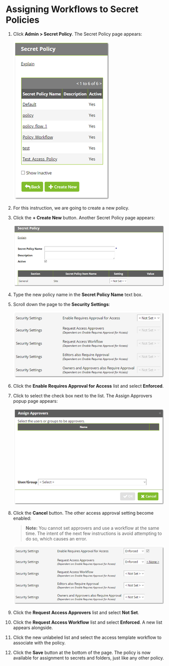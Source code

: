 [title]: # (Assigning Workflows to Secret Policies)
[tags]: # (Workflow)
[priority]: # (1000)

# Assigning Workflows to Secret Policies

1. Click **Admin > Secret Policy**. The Secret Policy page appears:

   ![1556293143836](images/1556293143836.png)

1. For this instruction, we are going to create a new policy.

1. Click the **+ Create New** button. Another Secret Policy page appears:

   ![1556293157876](images/1556293157876.png)

1. Type the new policy name in the **Secret Policy Name** text box.

1. Scroll down the page to the **Security Settings**:

   ![1556293172304](images/1556293172304.png)

1. Click the **Enable Requires Approval for Access** list and select **Enforced**.

1. Click to select the check box next to the list. The Assign Approvers popup page appears:

   ![1556293196791](images/1556293196791.png)

1. Click the **Cancel** button. The other access approval setting become enabled:

   > **Note:** You cannot set approvers and use a workflow at the same time. The intent of the next few instructions is avoid attempting to do so, which causes an error.

   ![1556293267404](images/1556293267404.png)

1. Click the **Request Access Approvers** list and select **Not Set**.

1. Click the **Request Access Workflow** list and select **Enforced**. A new list appears alongside.

1. Click the new unlabeled list and select the access template workflow to associate with the policy.

1. Click the **Save** button at the bottom of the page. The policy is now available for assignment to secrets and folders, just like any other policy.
